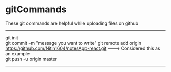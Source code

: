# gitCommands                                                                                                                                                                       
These git commands are helpful while uploading files on github                                                        
___________________________________________________________________________________________________________ 
git init  
git commit -m "message you want to write" 
git remote add origin https://github.com/Nitin1604/notesApp-react.git ---> Considered this as an example  
git push -u origin master   
____________________________________________________________________________________________________________
